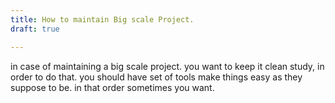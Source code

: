 ```yaml
---
title: How to maintain Big scale Project.
draft: true

---
```


in case of maintaining a big scale project. you want to keep it clean study, in order to do that. you should have set of tools make things easy as they suppose to be. in that order sometimes you want. 
